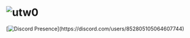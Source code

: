 # <img src="https://komarev.com/ghpvc/?username=veslynwb&label=Ziyaretçi%20Sayısı&color=552b75" alt="utw0" />



[![Discord Presence](https://lanyard-profile-readme.vercel.app/api/852805105064607744?theme=light&bg=111111&animated=false&hideDiscrim=true&borderRadius=30px&idleMessage=Probably%20doing%20something%20else...)](https://discord.com/users/852805105064607744)

